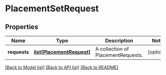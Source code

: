 # PlacementSetRequest

## Properties
Name | Type | Description | Notes
------------ | ------------- | ------------- | -------------
**requests** | [**list[PlacementRequest]**](PlacementRequest.md) | A collection of PlacementRequests. | [optional] 

[[Back to Model list]](../README.md#documentation-for-models) [[Back to API list]](../README.md#documentation-for-api-endpoints) [[Back to README]](../README.md)


